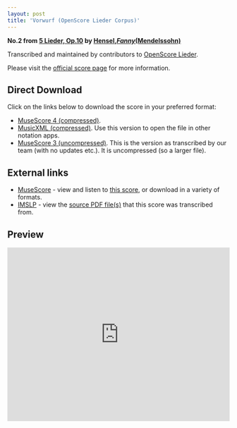 ```yaml
---
layout: post
title: 'Vorwurf (OpenScore Lieder Corpus)'
---
```


__No.2 from [5 Lieder, Op.10](https://fourscoreandmore.org/openscore/lieder/Hensel,_Fanny_%28Mendelssohn%29/5_Lieder,_Op.10/) by [Hensel,_Fanny_(Mendelssohn)](https://fourscoreandmore.org/openscore/lieder/Hensel,_Fanny_%28Mendelssohn%29)__

Transcribed and maintained by contributors to [OpenScore Lieder].

Please visit the [official score page] for more information.

[official score page]: https://musescore.com/openscore-lieder-corpus/scores/5000464
[OpenScore Lieder]: https://musescore.com/openscore-lieder-corpus

## Direct Download

Click on the links below to download the score in your preferred format:
- [MuseScore 4 (compressed)](https://fourscoreandmore.org/openscore/lieder/Hensel,_Fanny_%28Mendelssohn%29/5_Lieder,_Op.10/2_Vorwurf.mscz).
- [MusicXML (compressed)](https://fourscoreandmore.org/openscore/lieder/Hensel,_Fanny_%28Mendelssohn%29/5_Lieder,_Op.10/2_Vorwurf.mxl). Use this version to open the file in other notation apps.
- [MuseScore 3 (uncompressed)](https://raw.githubusercontent.com/OpenScore/Lieder/refs/heads/main/scores/Hensel,_Fanny_%28Mendelssohn%29/5_Lieder,_Op.10/2_Vorwurf/lc5000464.mscx). This is the version as transcribed by our team (with no updates etc.). It is uncompressed (so a larger file).

## External links

- [MuseScore] - view and listen to [this score][MuseScore], or download in a variety of formats.
- [IMSLP] - view the [source PDF file(s)][IMSLP] that this score was transcribed from.

[MuseScore]: https://musescore.com/score/5000464
[IMSLP]: https://imslp.org/wiki/Special:ReverseLookup/100337

## Preview

<iframe width="100%" height="394" src="https://musescore.com/openscore-lieder-corpus/scores/5000464/embed" frameborder="0" allowfullscreen allow="autoplay; fullscreen"></iframe>
